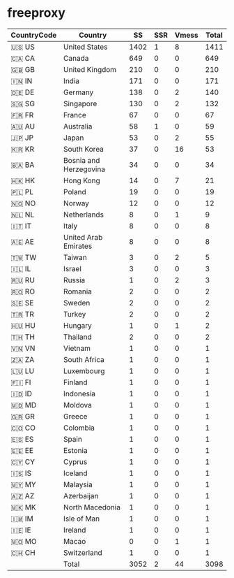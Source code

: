 # freeproxy

|CountryCode|Country|SS|SSR|Vmess|Total|
|  ----  | ----  |  ----  | ----  |  ----  | ----  |
|🇺🇸 US|United States|1402|1|8|1411|
|🇨🇦 CA|Canada|649|0|0|649|
|🇬🇧 GB|United Kingdom|210|0|0|210|
|🇮🇳 IN|India|171|0|0|171|
|🇩🇪 DE|Germany|138|0|2|140|
|🇸🇬 SG|Singapore|130|0|2|132|
|🇫🇷 FR|France|67|0|0|67|
|🇦🇺 AU|Australia|58|1|0|59|
|🇯🇵 JP|Japan|53|0|2|55|
|🇰🇷 KR|South Korea|37|0|16|53|
|🇧🇦 BA|Bosnia and Herzegovina|34|0|0|34|
|🇭🇰 HK|Hong Kong|14|0|7|21|
|🇵🇱 PL|Poland|19|0|0|19|
|🇳🇴 NO|Norway|12|0|0|12|
|🇳🇱 NL|Netherlands|8|0|1|9|
|🇮🇹 IT|Italy|8|0|0|8|
|🇦🇪 AE|United Arab Emirates|8|0|0|8|
|🇹🇼 TW|Taiwan|3|0|2|5|
|🇮🇱 IL|Israel|3|0|0|3|
|🇷🇺 RU|Russia|1|0|2|3|
|🇷🇴 RO|Romania|2|0|0|2|
|🇸🇪 SE|Sweden|2|0|0|2|
|🇹🇷 TR|Turkey|2|0|0|2|
|🇭🇺 HU|Hungary|1|0|1|2|
|🇹🇭 TH|Thailand|2|0|0|2|
|🇻🇳 VN|Vietnam|1|0|0|1|
|🇿🇦 ZA|South Africa|1|0|0|1|
|🇱🇺 LU|Luxembourg|1|0|0|1|
|🇫🇮 FI|Finland|1|0|0|1|
|🇮🇩 ID|Indonesia|1|0|0|1|
|🇲🇩 MD|Moldova|1|0|0|1|
|🇬🇷 GR|Greece|1|0|0|1|
|🇨🇴 CO|Colombia|1|0|0|1|
|🇪🇸 ES|Spain|1|0|0|1|
|🇪🇪 EE|Estonia|1|0|0|1|
|🇨🇾 CY|Cyprus|1|0|0|1|
|🇮🇸 IS|Iceland|1|0|0|1|
|🇲🇾 MY|Malaysia|1|0|0|1|
|🇦🇿 AZ|Azerbaijan|1|0|0|1|
|🇲🇰 MK|North Macedonia|1|0|0|1|
|🇮🇲 IM|Isle of Man|1|0|0|1|
|🇮🇪 IE|Ireland|1|0|0|1|
|🇲🇴 MO|Macao|0|0|1|1|
|🇨🇭 CH|Switzerland|1|0|0|1|
||Total|3052|2|44|3098|
